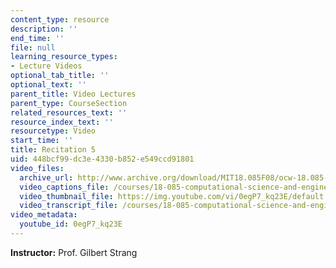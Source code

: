 ```yaml
---
content_type: resource
description: ''
end_time: ''
file: null
learning_resource_types:
- Lecture Videos
optional_tab_title: ''
optional_text: ''
parent_title: Video Lectures
parent_type: CourseSection
related_resources_text: ''
resource_index_text: ''
resourcetype: Video
start_time: ''
title: Recitation 5
uid: 448bcf99-dc3e-4330-b852-e549ccd91801
video_files:
  archive_url: http://www.archive.org/download/MIT18.085F08/ocw-18.085-f08-rec05_300k.mp4
  video_captions_file: /courses/18-085-computational-science-and-engineering-i-fall-2008/2bc18dbee82c50ef9f35372f0bf68cad_0egP7_kq23E.vtt
  video_thumbnail_file: https://img.youtube.com/vi/0egP7_kq23E/default.jpg
  video_transcript_file: /courses/18-085-computational-science-and-engineering-i-fall-2008/f33a5076b2fd9332f60a0db6a50c5d54_0egP7_kq23E.pdf
video_metadata:
  youtube_id: 0egP7_kq23E
---
```


**Instructor:** Prof. Gilbert Strang
